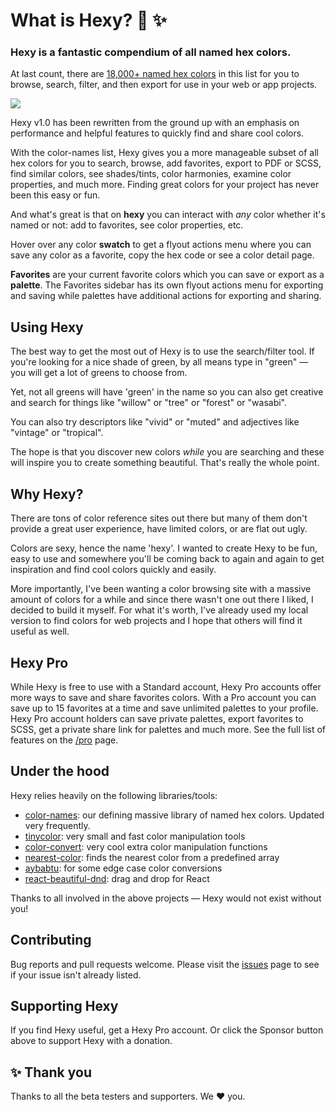 # What is Hexy? 🌈 ✨



### Hexy is a fantastic compendium of all named hex colors. 

At last count, there are [18,000+ named hex colors](https://github.com/meodai/color-names) in this list for you to browse, search, filter, and then export for use in your web or app projects.

![](http://studio.bio/images/hexy.jpg)

Hexy v1.0 has been rewritten from the ground up with an emphasis on performance and helpful features to quickly find and share cool colors.

With the color-names list, Hexy gives you a more manageable subset of all hex colors for you to search, browse, add favorites, export to PDF or SCSS, find similar colors, see shades/tints, color harmonies, examine color properties, and much more. Finding great colors for your project has never been this easy or fun.

And what's great is that on **hexy** you can interact with *any* color whether it's named or not: add to favorites, see color properties, etc.

Hover over any color **swatch** to get a flyout actions menu where you can save any color as a favorite, copy the hex code or see a color detail page.

**Favorites** are your current favorite colors which you can save or export as a **palette**. The Favorites sidebar has its own flyout actions menu for exporting and saving while palettes have additional actions for exporting and sharing.

## Using Hexy
The best way to get the most out of Hexy is to use the search/filter tool. If you're looking for a nice shade of green, by all means type in "green" — you will get a lot of greens to choose from.

Yet, not all greens will have 'green' in the name so you can also get creative and search for things like "willow" or "tree" or "forest" or "wasabi".

You can also try descriptors like "vivid" or "muted" and adjectives like "vintage" or "tropical".

The hope is that you discover new colors *while* you are searching and these will inspire you to create something beautiful. That's really the whole point.

## Why Hexy?
There are tons of color reference sites out there but many of them don't provide a great user experience, have limited colors, or are flat out ugly.

Colors are sexy, hence the name 'hexy'. I wanted to create Hexy to be fun, easy to use and somewhere you'll be coming back to again and again to get inspiration and find cool colors quickly and easily.

More importantly, I've been wanting a color browsing site with a massive amount of colors for a while and since there wasn't one out there I liked, I decided to build it myself. For what it's worth, I've already used my local version to find colors for web projects and I hope that others will find it useful as well.

## Hexy Pro
While Hexy is free to use with a Standard account, Hexy Pro accounts offer more ways to save and share favorites colors. With a Pro account you can save up to 15 favorites at a time and save unlimited palettes to your profile. Hexy Pro account holders can save private palettes, export favorites to SCSS, get a private share link for palettes and much more. See the full list of features on the [/pro](https://hexy.io/pro) page.

## Under the hood
Hexy relies heavily on the following libraries/tools:
    
- [color-names](https://github.com/meodai/color-names): our defining massive library of named hex colors. Updated very frequently.
- [tinycolor](https://github.com/bgrins/TinyColor): very small and fast color manipulation tools
- [color-convert](https://github.com/Qix-/color-convert): very cool extra color manipulation functions
- [nearest-color](https://github.com/dtao/nearest-color): finds the nearest color from a predefined array
- [aybabtu](https://github.com/SeanCannon/aybabtu): for some edge case color conversions
- [react-beautiful-dnd](https://github.com/atlassian/react-beautiful-dnd): drag and drop for React

Thanks to all involved in the above projects — Hexy would not exist without you!

## Contributing
Bug reports and pull requests welcome. Please visit the [issues](https://github.com/joshuaiz/hexy2/issues) page to see if your issue isn't already listed.

## Supporting Hexy
If you find Hexy useful, get a Hexy Pro account. Or click the Sponsor button above to support Hexy with a donation.

## ✨ Thank you
Thanks to all the beta testers and supporters. We ❤️ you.
